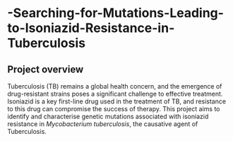 # -Searching-for-Mutations-Leading-to-Isoniazid-Resistance-in-Tuberculosis

## Project overview

Tuberculosis (TB) remains a global health concern, and the emergence of drug-resistant strains poses a significant challenge to effective treatment. Isoniazid is a key first-line drug used in the treatment of TB, and resistance to this drug can compromise the success of therapy.
This project aims to identify and characterise genetic mutations associated with isoniazid resistance in _Mycobacterium tuberculosis_, the causative agent of Tuberculosis.
